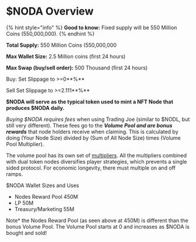 # $NODA Overview

{% hint style="info" %}
**Good to know:** Fixed supply will be 550 Million Coins (550,000,000).&#x20;
{% endhint %}

**Total Supply:** 550 Million Coins (550,000,000

**Max Wallet Size:** 2.5 Million coins (first 24 hours)

**Max Swap (buy/sell order):** 500 Thousand (first 24 hours)

Buy: Set Slippage to >=0**%**

Sell Set Slippage to >=2.111**%**&#x20;



**$NODA will serve as the typical token used to mint a NFT Node that produces $NODA daily.**&#x20;

_Buying $NODA requires fees_ when using Trading Joe (similar to $NODL, but still very different). These fees go to the _**Volume Pool and are bonus rewards**_ that node holders receive when claiming. This is calculated by doing (Your Node Size) divided by (Sum of All Node Size) times (Volume Pool Multiplier).&#x20;

The volume pool has its own set of [multipliers](nft-node-rewards/volume-pool-multipliers.md). All the multipliers combined with dual token nodes diversifies player strategies, which prevents a single sided protocol. For economic longevity, there must multiple on and off ramps.&#x20;



$NODA Wallet Sizes and Uses

* Nodes Reward Pool 450M
* LP 50M&#x20;
* Treasury/Marketing 55M

Note\* the Nodes Reward Pool (as seen above at 450M) is different than the bonus Volume Pool. The Volume Pool starts at 0 and increases as $NODA is bought and sold!
